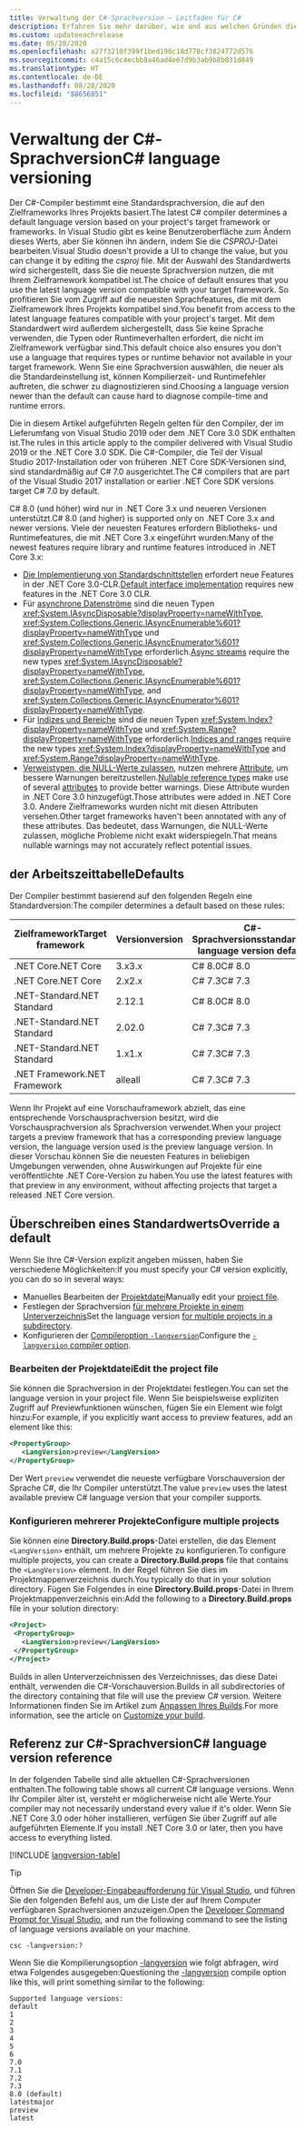 ```yaml
---
title: Verwaltung der C#-Sprachversion – Leitfaden für C#
description: Erfahren Sie mehr darüber, wie und aus welchen Gründen die C#-Sprachversion basierend auf Ihrem Projekt bestimmt wird. Erfahren Sie, wie Sie den Standardwert manuell überschreiben.
ms.custom: updateeachrelease
ms.date: 05/20/2020
ms.openlocfilehash: a27f3210f399f1bed190c18d778cf3824772d576
ms.sourcegitcommit: c4a15c6c4ecbb8a46ad4e67d9b3ab9b8b031d849
ms.translationtype: HT
ms.contentlocale: de-DE
ms.lasthandoff: 08/20/2020
ms.locfileid: "88656851"
---
```

# <a name="c-language-versioning"></a><span data-ttu-id="d13dd-104">Verwaltung der C#-Sprachversion</span><span class="sxs-lookup"><span data-stu-id="d13dd-104">C# language versioning</span></span>

<span data-ttu-id="d13dd-105">Der C#-Compiler bestimmt eine Standardsprachversion, die auf den Zielframeworks Ihres Projekts basiert.</span><span class="sxs-lookup"><span data-stu-id="d13dd-105">The latest C# compiler determines a default language version based on your project's target framework or frameworks.</span></span> <span data-ttu-id="d13dd-106">In Visual Studio gibt es keine Benutzeroberfläche zum Ändern dieses Werts, aber Sie können ihn ändern, indem Sie die *CSPROJ*-Datei bearbeiten.</span><span class="sxs-lookup"><span data-stu-id="d13dd-106">Visual Studio doesn't provide a UI to change the value, but you can change it by editing the *csproj* file.</span></span> <span data-ttu-id="d13dd-107">Mit der Auswahl des Standardwerts wird sichergestellt, dass Sie die neueste Sprachversion nutzen, die mit Ihrem Zielframework kompatibel ist.</span><span class="sxs-lookup"><span data-stu-id="d13dd-107">The choice of default ensures that you use the latest language version compatible with your target framework.</span></span> <span data-ttu-id="d13dd-108">So profitieren Sie vom Zugriff auf die neuesten Sprachfeatures, die mit dem Zielframework Ihres Projekts kompatibel sind.</span><span class="sxs-lookup"><span data-stu-id="d13dd-108">You benefit from access to the latest language features compatible with your project's target.</span></span> <span data-ttu-id="d13dd-109">Mit dem Standardwert wird außerdem sichergestellt, dass Sie keine Sprache verwenden, die Typen oder Runtimeverhalten erfordert, die nicht im Zielframework verfügbar sind.</span><span class="sxs-lookup"><span data-stu-id="d13dd-109">This default choice also ensures you don't use a language that requires types or runtime behavior not available in your target framework.</span></span> <span data-ttu-id="d13dd-110">Wenn Sie eine Sprachversion auswählen, die neuer als die Standardeinstellung ist, können Kompilierzeit- und Runtimefehler auftreten, die schwer zu diagnostizieren sind.</span><span class="sxs-lookup"><span data-stu-id="d13dd-110">Choosing a language version newer than the default can cause hard to diagnose compile-time and runtime errors.</span></span>

<span data-ttu-id="d13dd-111">Die in diesem Artikel aufgeführten Regeln gelten für den Compiler, der im Lieferumfang von Visual Studio 2019 oder dem .NET Core 3.0 SDK enthalten ist.</span><span class="sxs-lookup"><span data-stu-id="d13dd-111">The rules in this article apply to the compiler delivered with Visual Studio 2019 or the .NET Core 3.0 SDK.</span></span> <span data-ttu-id="d13dd-112">Die C#-Compiler, die Teil der Visual Studio 2017-Installation oder von früheren .NET Core SDK-Versionen sind, sind standardmäßig auf C# 7.0 ausgerichtet.</span><span class="sxs-lookup"><span data-stu-id="d13dd-112">The C# compilers that are part of the Visual Studio 2017 installation or earlier .NET Core SDK versions target C# 7.0 by default.</span></span>

<span data-ttu-id="d13dd-113">C# 8.0 (und höher) wird nur in .NET Core 3.x und neueren Versionen unterstützt.</span><span class="sxs-lookup"><span data-stu-id="d13dd-113">C# 8.0 (and higher) is supported only on .NET Core 3.x and newer versions.</span></span> <span data-ttu-id="d13dd-114">Viele der neuesten Features erfordern Bibliotheks- und Runtimefeatures, die mit .NET Core 3.x eingeführt wurden:</span><span class="sxs-lookup"><span data-stu-id="d13dd-114">Many of the newest features require library and runtime features introduced in .NET Core 3.x:</span></span>

- <span data-ttu-id="d13dd-115">[Die Implementierung von Standardschnittstellen](../whats-new/csharp-8.md#default-interface-methods) erfordert neue Features in der .NET Core 3.0-CLR.</span><span class="sxs-lookup"><span data-stu-id="d13dd-115">[Default interface implementation](../whats-new/csharp-8.md#default-interface-methods) requires new features in the .NET Core 3.0 CLR.</span></span>
- <span data-ttu-id="d13dd-116">Für [asynchrone Datenströme](../whats-new/csharp-8.md#asynchronous-streams) sind die neuen Typen <xref:System.IAsyncDisposable?displayProperty=nameWithType>, <xref:System.Collections.Generic.IAsyncEnumerable%601?displayProperty=nameWithType> und <xref:System.Collections.Generic.IAsyncEnumerator%601?displayProperty=nameWithType> erforderlich.</span><span class="sxs-lookup"><span data-stu-id="d13dd-116">[Async streams](../whats-new/csharp-8.md#asynchronous-streams) require the new types <xref:System.IAsyncDisposable?displayProperty=nameWithType>, <xref:System.Collections.Generic.IAsyncEnumerable%601?displayProperty=nameWithType>, and <xref:System.Collections.Generic.IAsyncEnumerator%601?displayProperty=nameWithType>.</span></span>
- <span data-ttu-id="d13dd-117">Für [Indizes und Bereiche](../whats-new/csharp-8.md#indices-and-ranges) sind die neuen Typen <xref:System.Index?displayProperty=nameWithType> und <xref:System.Range?displayProperty=nameWithType> erforderlich.</span><span class="sxs-lookup"><span data-stu-id="d13dd-117">[Indices and ranges](../whats-new/csharp-8.md#indices-and-ranges) require the new types <xref:System.Index?displayProperty=nameWithType> and <xref:System.Range?displayProperty=nameWithType>.</span></span>
- <span data-ttu-id="d13dd-118">[Verweistypen, die NULL-Werte zulassen](../whats-new/csharp-8.md#nullable-reference-types), nutzen mehrere [Attribute](attributes/nullable-analysis.md), um bessere Warnungen bereitzustellen.</span><span class="sxs-lookup"><span data-stu-id="d13dd-118">[Nullable reference types](../whats-new/csharp-8.md#nullable-reference-types) make use of several [attributes](attributes/nullable-analysis.md) to provide better warnings.</span></span> <span data-ttu-id="d13dd-119">Diese Attribute wurden in .NET Core 3.0 hinzugefügt.</span><span class="sxs-lookup"><span data-stu-id="d13dd-119">Those attributes were added in .NET Core 3.0.</span></span> <span data-ttu-id="d13dd-120">Andere Zielframeworks wurden nicht mit diesen Attributen versehen.</span><span class="sxs-lookup"><span data-stu-id="d13dd-120">Other target frameworks haven't been annotated with any of these attributes.</span></span> <span data-ttu-id="d13dd-121">Das bedeutet, dass Warnungen, die NULL-Werte zulassen, mögliche Probleme nicht exakt widerspiegeln.</span><span class="sxs-lookup"><span data-stu-id="d13dd-121">That means nullable warnings may not accurately reflect potential issues.</span></span>

## <a name="defaults"></a><span data-ttu-id="d13dd-122">der Arbeitszeittabelle</span><span class="sxs-lookup"><span data-stu-id="d13dd-122">Defaults</span></span>

<span data-ttu-id="d13dd-123">Der Compiler bestimmt basierend auf den folgenden Regeln eine Standardversion:</span><span class="sxs-lookup"><span data-stu-id="d13dd-123">The compiler determines a default based on these rules:</span></span>

| <span data-ttu-id="d13dd-124">Zielframework</span><span class="sxs-lookup"><span data-stu-id="d13dd-124">Target framework</span></span> | <span data-ttu-id="d13dd-125">Version</span><span class="sxs-lookup"><span data-stu-id="d13dd-125">version</span></span> | <span data-ttu-id="d13dd-126">C#-Sprachversionsstandard</span><span class="sxs-lookup"><span data-stu-id="d13dd-126">C# language version default</span></span> |
|------------------|---------|-----------------------------|
| <span data-ttu-id="d13dd-127">.NET Core</span><span class="sxs-lookup"><span data-stu-id="d13dd-127">.NET Core</span></span>        | <span data-ttu-id="d13dd-128">3.x</span><span class="sxs-lookup"><span data-stu-id="d13dd-128">3.x</span></span>     | <span data-ttu-id="d13dd-129">C# 8.0</span><span class="sxs-lookup"><span data-stu-id="d13dd-129">C# 8.0</span></span>                      |
| <span data-ttu-id="d13dd-130">.NET Core</span><span class="sxs-lookup"><span data-stu-id="d13dd-130">.NET Core</span></span>        | <span data-ttu-id="d13dd-131">2.x</span><span class="sxs-lookup"><span data-stu-id="d13dd-131">2.x</span></span>     | <span data-ttu-id="d13dd-132">C# 7.3</span><span class="sxs-lookup"><span data-stu-id="d13dd-132">C# 7.3</span></span>                      |
| <span data-ttu-id="d13dd-133">.NET-Standard</span><span class="sxs-lookup"><span data-stu-id="d13dd-133">.NET Standard</span></span>    | <span data-ttu-id="d13dd-134">2.1</span><span class="sxs-lookup"><span data-stu-id="d13dd-134">2.1</span></span>     | <span data-ttu-id="d13dd-135">C# 8.0</span><span class="sxs-lookup"><span data-stu-id="d13dd-135">C# 8.0</span></span>                      |
| <span data-ttu-id="d13dd-136">.NET-Standard</span><span class="sxs-lookup"><span data-stu-id="d13dd-136">.NET Standard</span></span>    | <span data-ttu-id="d13dd-137">2.0</span><span class="sxs-lookup"><span data-stu-id="d13dd-137">2.0</span></span>     | <span data-ttu-id="d13dd-138">C# 7.3</span><span class="sxs-lookup"><span data-stu-id="d13dd-138">C# 7.3</span></span>                      |
| <span data-ttu-id="d13dd-139">.NET-Standard</span><span class="sxs-lookup"><span data-stu-id="d13dd-139">.NET Standard</span></span>    | <span data-ttu-id="d13dd-140">1.x</span><span class="sxs-lookup"><span data-stu-id="d13dd-140">1.x</span></span>     | <span data-ttu-id="d13dd-141">C# 7.3</span><span class="sxs-lookup"><span data-stu-id="d13dd-141">C# 7.3</span></span>                      |
| <span data-ttu-id="d13dd-142">.NET Framework</span><span class="sxs-lookup"><span data-stu-id="d13dd-142">.NET Framework</span></span>   | <span data-ttu-id="d13dd-143">alle</span><span class="sxs-lookup"><span data-stu-id="d13dd-143">all</span></span>     | <span data-ttu-id="d13dd-144">C# 7.3</span><span class="sxs-lookup"><span data-stu-id="d13dd-144">C# 7.3</span></span>                      |

<span data-ttu-id="d13dd-145">Wenn Ihr Projekt auf eine Vorschauframework abzielt, das eine entsprechende Vorschausprachversion besitzt, wird die Vorschausprachversion als Sprachversion verwendet.</span><span class="sxs-lookup"><span data-stu-id="d13dd-145">When your project targets a preview framework that has a corresponding preview language version, the language version used is the preview language version.</span></span> <span data-ttu-id="d13dd-146">In dieser Vorschau können Sie die neuesten Features in beliebigen Umgebungen verwenden, ohne Auswirkungen auf Projekte für eine veröffentlichte .NET Core-Version zu haben.</span><span class="sxs-lookup"><span data-stu-id="d13dd-146">You use the latest features with that preview in any environment, without affecting projects that target a released .NET Core version.</span></span>

## <a name="override-a-default"></a><span data-ttu-id="d13dd-147">Überschreiben eines Standardwerts</span><span class="sxs-lookup"><span data-stu-id="d13dd-147">Override a default</span></span>

<span data-ttu-id="d13dd-148">Wenn Sie Ihre C#-Version explizit angeben müssen, haben Sie verschiedene Möglichkeiten:</span><span class="sxs-lookup"><span data-stu-id="d13dd-148">If you must specify your C# version explicitly, you can do so in several ways:</span></span>

- <span data-ttu-id="d13dd-149">Manuelles Bearbeiten der [Projektdatei](#edit-the-project-file)</span><span class="sxs-lookup"><span data-stu-id="d13dd-149">Manually edit your [project file](#edit-the-project-file).</span></span>
- <span data-ttu-id="d13dd-150">Festlegen der Sprachversion [für mehrere Projekte in einem Unterverzeichnis](#configure-multiple-projects)</span><span class="sxs-lookup"><span data-stu-id="d13dd-150">Set the language version [for multiple projects in a subdirectory](#configure-multiple-projects).</span></span>
- <span data-ttu-id="d13dd-151">Konfigurieren der [Compileroption `-langversion`](compiler-options/langversion-compiler-option.md)</span><span class="sxs-lookup"><span data-stu-id="d13dd-151">Configure the [`-langversion` compiler option](compiler-options/langversion-compiler-option.md).</span></span>

### <a name="edit-the-project-file"></a><span data-ttu-id="d13dd-152">Bearbeiten der Projektdatei</span><span class="sxs-lookup"><span data-stu-id="d13dd-152">Edit the project file</span></span>

<span data-ttu-id="d13dd-153">Sie können die Sprachversion in der Projektdatei festlegen.</span><span class="sxs-lookup"><span data-stu-id="d13dd-153">You can set the language version in your project file.</span></span> <span data-ttu-id="d13dd-154">Wenn Sie beispielsweise expliziten Zugriff auf Previewfunktionen wünschen, fügen Sie ein Element wie folgt hinzu:</span><span class="sxs-lookup"><span data-stu-id="d13dd-154">For example, if you explicitly want access to preview features, add an element like this:</span></span>

```xml
<PropertyGroup>
   <LangVersion>preview</LangVersion>
</PropertyGroup>
```

<span data-ttu-id="d13dd-155">Der Wert `preview` verwendet die neueste verfügbare Vorschauversion der Sprache C#, die Ihr Compiler unterstützt.</span><span class="sxs-lookup"><span data-stu-id="d13dd-155">The value `preview` uses the latest available preview C# language version that your compiler supports.</span></span>

### <a name="configure-multiple-projects"></a><span data-ttu-id="d13dd-156">Konfigurieren mehrerer Projekte</span><span class="sxs-lookup"><span data-stu-id="d13dd-156">Configure multiple projects</span></span>

<span data-ttu-id="d13dd-157">Sie können eine **Directory.Build.props**-Datei erstellen, die das Element `<LangVersion>` enthält, um mehrere Projekte zu konfigurieren.</span><span class="sxs-lookup"><span data-stu-id="d13dd-157">To configure multiple projects, you can create a **Directory.Build.props** file that contains the `<LangVersion>` element.</span></span> <span data-ttu-id="d13dd-158">In der Regel führen Sie dies im Projektmappenverzeichnis durch.</span><span class="sxs-lookup"><span data-stu-id="d13dd-158">You typically do that in your solution directory.</span></span> <span data-ttu-id="d13dd-159">Fügen Sie Folgendes in eine **Directory.Build.props**-Datei in Ihrem Projektmappenverzeichnis ein:</span><span class="sxs-lookup"><span data-stu-id="d13dd-159">Add the following to a **Directory.Build.props** file in your solution directory:</span></span>

```xml
<Project>
 <PropertyGroup>
   <LangVersion>preview</LangVersion>
 </PropertyGroup>
</Project>
```

<span data-ttu-id="d13dd-160">Builds in allen Unterverzeichnissen des Verzeichnisses, das diese Datei enthält, verwenden die C#-Vorschauversion.</span><span class="sxs-lookup"><span data-stu-id="d13dd-160">Builds in all subdirectories of the directory containing that file will use the preview C# version.</span></span> <span data-ttu-id="d13dd-161">Weitere Informationen finden Sie im Artikel zum [Anpassen Ihres Builds](/visualstudio/msbuild/customize-your-build).</span><span class="sxs-lookup"><span data-stu-id="d13dd-161">For more information, see the article on [Customize your build](/visualstudio/msbuild/customize-your-build).</span></span>

## <a name="c-language-version-reference"></a><span data-ttu-id="d13dd-162">Referenz zur C#-Sprachversion</span><span class="sxs-lookup"><span data-stu-id="d13dd-162">C# language version reference</span></span>

<span data-ttu-id="d13dd-163">In der folgenden Tabelle sind alle aktuellen C#-Sprachversionen enthalten.</span><span class="sxs-lookup"><span data-stu-id="d13dd-163">The following table shows all current C# language versions.</span></span> <span data-ttu-id="d13dd-164">Wenn Ihr Compiler älter ist, versteht er möglicherweise nicht alle Werte.</span><span class="sxs-lookup"><span data-stu-id="d13dd-164">Your compiler may not necessarily understand every value if it's older.</span></span> <span data-ttu-id="d13dd-165">Wenn Sie .NET Core 3.0 oder höher installieren, verfügen Sie über Zugriff auf alle aufgeführten Elemente.</span><span class="sxs-lookup"><span data-stu-id="d13dd-165">If you install .NET Core 3.0 or later, then you have access to everything listed.</span></span>

[!INCLUDE [langversion-table](includes/langversion-table.md)]

> [!TIP]
> <span data-ttu-id="d13dd-166">Öffnen Sie die [Developer-Eingabeaufforderung für Visual Studio](../../framework/tools/developer-command-prompt-for-vs.md), und führen Sie den folgenden Befehl aus, um die Liste der auf Ihrem Computer verfügbaren Sprachversionen anzuzeigen.</span><span class="sxs-lookup"><span data-stu-id="d13dd-166">Open the [Developer Command Prompt for Visual Studio](../../framework/tools/developer-command-prompt-for-vs.md), and run the following command to see the listing of language versions available on your machine.</span></span>
>
> ```CMD
> csc -langversion:?
> ```
>
> <span data-ttu-id="d13dd-167">Wenn Sie die Kompilierungsoption [-langversion](compiler-options/langversion-compiler-option.md) wie folgt abfragen, wird etwa Folgendes ausgegeben:</span><span class="sxs-lookup"><span data-stu-id="d13dd-167">Questioning the [-langversion](compiler-options/langversion-compiler-option.md) compile option like this, will print something similar to the following:</span></span>
>
> ```CMD
> Supported language versions:
> default
> 1
> 2
> 3
> 4
> 5
> 6
> 7.0
> 7.1
> 7.2
> 7.3
> 8.0 (default)
> latestmajor
> preview
> latest
> ```
